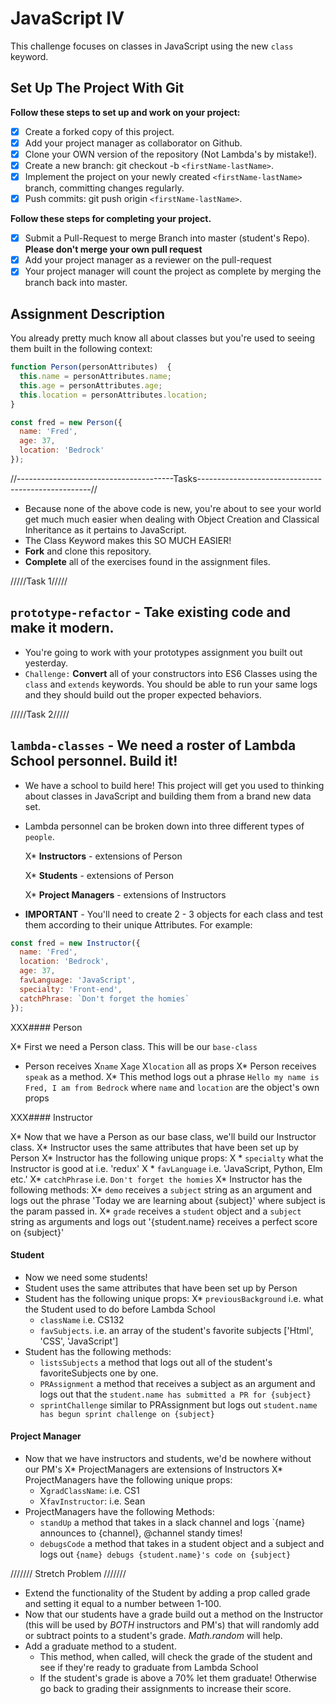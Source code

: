 # JavaScript IV

This challenge focuses on classes in JavaScript using the new `class` keyword.

## Set Up The Project With Git

**Follow these steps to set up and work on your project:**

* [x] Create a forked copy of this project.
* [x] Add your project manager as collaborator on Github.
* [x] Clone your OWN version of the repository (Not Lambda's by mistake!).
* [x] Create a new branch: git checkout -b `<firstName-lastName>`.
* [x] Implement the project on your newly created `<firstName-lastName>` branch, committing changes regularly.
* [x] Push commits: git push origin `<firstName-lastName>`.

**Follow these steps for completing your project.**

* [x] Submit a Pull-Request to merge <firstName-lastName> Branch into master (student's  Repo). **Please don't merge your own pull request**
* [x] Add your project manager as a reviewer on the pull-request
* [x] Your project manager will count the project as complete by merging the branch back into master.

## Assignment Description

You already pretty much know all about classes but you're used to seeing them built in the following context:

```js
function Person(personAttributes)  {
  this.name = personAttributes.name;
  this.age = personAttributes.age;
  this.location = personAttributes.location;
}

const fred = new Person({
  name: 'Fred',
  age: 37,
  location: 'Bedrock'
});
```
//---------------------------------------Tasks---------------------------------------------------//



* Because none of the above code is new, you're about to see your world get much much easier when dealing with Object Creation and Classical Inheritance as it pertains to JavaScript.
* The Class Keyword makes this SO MUCH EASIER!
* **Fork** and clone this repository.
* **Complete** all of the exercises found in the assignment files.


/////Task 1/////

## `prototype-refactor` - Take existing code and make it modern.
* You're going to work with your prototypes assignment you built out yesterday.
* `Challenge:` **Convert** all of your constructors into ES6 Classes using the `class` and `extends` keywords. You should be able to run your same logs and they should build out the proper expected behaviors.



/////Task 2/////

## `lambda-classes` - We need a roster of Lambda School personnel. Build it!

* We have a school to build here! This project will get you used to thinking about classes in JavaScript and building them from a brand new data set.

* Lambda personnel can be broken down into three different types of `people`.

  X* **Instructors** - extensions of Person

  X* **Students** - 
  extensions of Person

  X* **Project Managers** - extensions of Instructors


* **IMPORTANT** - You'll need to create 2 - 3 objects for each class and test them according to their unique Attributes. For example:

```js
const fred = new Instructor({
  name: 'Fred',
  location: 'Bedrock',
  age: 37,
  favLanguage: 'JavaScript',
  specialty: 'Front-end',
  catchPhrase: `Don't forget the homies`
});
```

XXX#### Person

X* First we need a Person class. This will be our `base-class`
* Person receives X`name` X`age` X`location` all as props
X* Person receives `speak` as a method.
X* This method logs out a phrase `Hello my name is Fred, I am from Bedrock` where `name` and `location` are the object's own props

XXX#### Instructor

X* Now that we have a Person as our base class, we'll build our Instructor class.
X* Instructor uses the same attributes that have been set up by Person
X* Instructor has the following unique props:
 X * `specialty` what the Instructor is good at i.e. 'redux'
 X * `favLanguage` i.e. 'JavaScript, Python, Elm etc.'
  X* `catchPhrase` i.e. `Don't forget the homies`
X* Instructor has the following methods:
  X* `demo` receives a `subject` string as an argument and logs out the phrase 'Today we are learning about {subject}' where subject is the param passed in.
  X* `grade` receives a `student` object and a `subject` string as arguments and logs out '{student.name} receives a perfect score on {subject}'


#### Student

* Now we need some students!
* Student uses the same attributes that have been set up by Person
* Student has the following unique props:
  X* `previousBackground` i.e. what the Student used to do before Lambda School
  * `className` i.e. CS132
  * `favSubjects`. i.e. an array of the student's favorite subjects ['Html', 'CSS', 'JavaScript']
* Student has the following methods:
  * `listsSubjects` a method that logs out all of the student's favoriteSubjects one by one.
  * `PRAssignment` a method that receives a subject as an argument and logs out that the `student.name has submitted a PR for {subject}`
  * `sprintChallenge` similar to PRAssignment but logs out `student.name has begun sprint challenge on {subject}`

#### Project Manager

* Now that we have instructors and students, we'd be nowhere without our PM's
X* ProjectManagers are extensions of Instructors
X* ProjectManagers have the following unique props:
  * X`gradClassName`: i.e. CS1
  * X`favInstructor`: i.e. Sean
* ProjectManagers have the following Methods:
  * `standUp` a method that takes in a slack channel and logs `{name} announces to {channel}, @channel standy times!​​​​​
  * `debugsCode` a method that takes in a student object and a subject and logs out `{name} debugs {student.name}'s code on {subject}`

















/////// Stretch Problem ///////

* Extend the functionality of the Student by adding a prop called grade and setting it equal to a number between 1-100.
* Now that our students have a grade build out a method on the Instructor (this will be used by _BOTH_ instructors and PM's) that will randomly add or subtract points to a student's grade. _Math.random_ will help.
* Add a graduate method to a student.
  * This method, when called, will check the grade of the student and see if they're ready to graduate from Lambda School
  * If the student's grade is above a 70% let them graduate! Otherwise go back to grading their assignments to increase their score.
